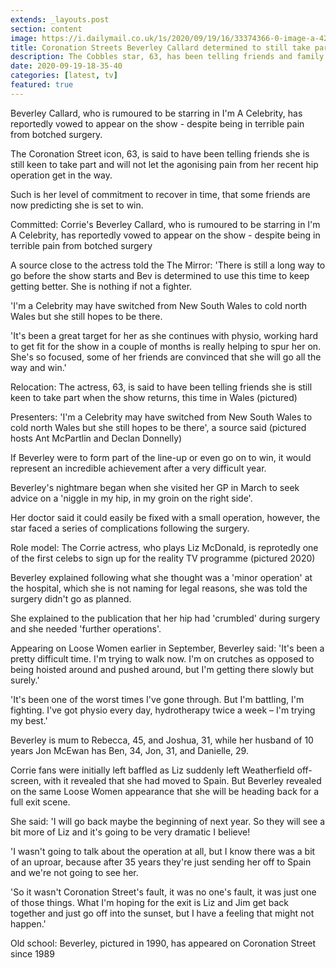 ```yaml
---
extends: _layouts.post
section: content
image: https://i.dailymail.co.uk/1s/2020/09/19/16/33374366-0-image-a-42_1600527617315.jpg 
title: Coronation Streets Beverley Callard determined to still take part in Im A Celebrity and WIN 
description: The Cobbles star, 63, has been telling friends and family she is committed to the show, despite her painful ordeal and the fact the show itself has relocated from Australia to Wales. 
date: 2020-09-19-18-35-40 
categories: [latest, tv] 
featured: true 
--- 
```

Beverley Callard, who is rumoured to be starring in I'm A Celebrity, has reportedly vowed to appear on the show - despite being in terrible pain from botched surgery. 

The Coronation Street icon, 63, is said to have been telling friends she is still keen to take part and will not let the agonising pain from her recent hip operation get in the way.

Such is her level of commitment to recover in time, that some friends are now predicting she is set to win.

Committed: Corrie's Beverley Callard, who is rumoured to be starring in I'm A Celebrity, has reportedly vowed to appear on the show - despite being in terrible pain from botched surgery

A source close to the actress told the The Mirror: 'There is still a long way to go before the show starts and Bev is determined to use this time to keep getting better. She is nothing if not a fighter.

'I'm a Celebrity may have switched from New South Wales to cold north Wales but she still hopes to be there. 

'It's been a great target for her as she continues with physio, working hard to get fit for the show in a couple of months is really helping to spur her on. She's so focused, some of her friends are convinced that she will go all the way and win.'

Relocation: The actress, 63, is said to have been telling friends she is still keen to take part when the show returns, this time in Wales (pictured)

Presenters: 'I'm a Celebrity may have switched from New South Wales to cold north Wales but she still hopes to be there', a source said (pictured hosts Ant McPartlin and Declan Donnelly)

If Beverley were to form part of the line-up or even go on to win, it would represent an incredible achievement after a very difficult year.     

Beverley's nightmare began when she visited her GP in March to seek advice on a 'niggle in my hip, in my groin on the right side'.

Her doctor said it could easily be fixed with a small operation, however, the star faced a series of complications following the surgery.

Role model: The Corrie actress, who plays Liz McDonald, is reprotedly one of the first celebs to sign up for the reality TV programme (pictured 2020) 

Beverley explained following what she thought was a 'minor operation' at the hospital, which she is not naming for legal reasons, she was told the surgery didn't go as planned.

She explained to the publication that her hip had 'crumbled' during surgery and she needed 'further operations'. 

Appearing on Loose Women earlier in September, Beverley said: 'It's been a pretty difficult time. I'm trying to walk now. I'm on crutches as opposed to being hoisted around and pushed around, but I'm getting there slowly but surely.' 

'It's been one of the worst times I've gone through. But I'm battling, I'm fighting. I've got physio every day, hydrotherapy twice a week – I'm trying my best.'

Beverley is mum to Rebecca, 45, and Joshua, 31, while her husband of 10 years Jon McEwan has Ben, 34, Jon, 31, and Danielle, 29. 

Corrie fans were initially left baffled as Liz suddenly left Weatherfield off-screen, with it revealed that she had moved to Spain. But Beverley revealed on the same Loose Women appearance that she will be heading back for a full exit scene. 

She said: 'I will go back maybe the beginning of next year. So they will see a bit more of Liz and it's going to be very dramatic I believe!

'I wasn't going to talk about the operation at all, but I know there was a bit of an uproar, because after 35 years they're just sending her off to Spain and we're not going to see her.

'So it wasn't Coronation Street's fault, it was no one's fault, it was just one of those things. What I'm hoping for the exit is Liz and Jim get back together and just go off into the sunset, but I have a feeling that might not happen.'    

Old school: Beverley, pictured in 1990, has appeared on Coronation Street since 1989


